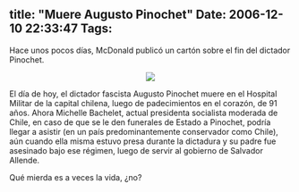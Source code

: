 title: "Muere Augusto Pinochet"
Date: 2006-12-10 22:33:47
Tags: 
---
<p>Hace unos pocos días, McDonald publicó un cartón sobre el fin del dictador Pinochet.
</p>
<p align="center"><img src="http://www.damog.net/files/misc/finochet.jpg"/></p>
<p>
El día de hoy, el dictador fascista Augusto Pinochet muere en el Hospital Militar de la capital chilena, luego de padecimientos en el corazón, de 91 años. Ahora Michelle Bachelet, actual presidenta socialista moderada de Chile, en caso de que se le den funerales de Estado a Pinochet, podría llegar a asistir (en un país predominantemente conservador como Chile), aún cuando ella misma estuvo presa durante la dictadura y su padre fue asesinado bajo ese régimen, luego de servir al gobierno de Salvador Allende.

Qué mierda es a veces la vida, ¿no? </p>
